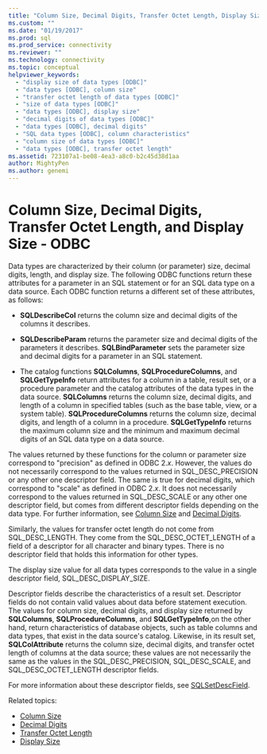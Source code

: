 ```yaml
---
title: "Column Size, Decimal Digits, Transfer Octet Length, Display Size | Microsoft Docs"
ms.custom: ""
ms.date: "01/19/2017"
ms.prod: sql
ms.prod_service: connectivity
ms.reviewer: ""
ms.technology: connectivity
ms.topic: conceptual
helpviewer_keywords: 
  - "display size of data types [ODBC]"
  - "data types [ODBC], column size"
  - "transfer octet length of data types [ODBC]"
  - "size of data types [ODBC]"
  - "data types [ODBC], display size"
  - "decimal digits of data types [ODBC]"
  - "data types [ODBC], decimal digits"
  - "SQL data types [ODBC], column characteristics"
  - "column size of data types [ODBC]"
  - "data types [ODBC], transfer octet length"
ms.assetid: 723107a1-be08-4ea3-a8c0-b2c45d38d1aa
author: MightyPen
ms.author: genemi
---
```

# Column Size, Decimal Digits, Transfer Octet Length, and Display Size - ODBC
Data types are characterized by their column (or parameter) size, decimal digits, length, and display size. The following ODBC functions return these attributes for a parameter in an SQL statement or for an SQL data type on a data source. Each ODBC function returns a different set of these attributes, as follows:  
  
-   **SQLDescribeCol** returns the column size and decimal digits of the columns it describes.  
  
-   **SQLDescribeParam** returns the parameter size and decimal digits of the parameters it describes. **SQLBindParameter** sets the parameter size and decimal digits for a parameter in an SQL statement.  
  
-   The catalog functions **SQLColumns**, **SQLProcedureColumns**, and **SQLGetTypeInfo** return attributes for a column in a table, result set, or a procedure parameter and the catalog attributes of the data types in the data source. **SQLColumns** returns the column size, decimal digits, and length of a column in specified tables (such as the base table, view, or a system table). **SQLProcedureColumns** returns the column size, decimal digits, and length of a column in a procedure. **SQLGetTypeInfo** returns the maximum column size and the minimum and maximum decimal digits of an SQL data type on a data source.  
  
 The values returned by these functions for the column or parameter size correspond to "precision" as defined in ODBC 2.*x*. However, the values do not necessarily correspond to the values returned in SQL_DESC_PRECISION or any other one descriptor field. The same is true for decimal digits, which correspond to "scale" as defined in ODBC 2.*x*. It does not necessarily correspond to the values returned in SQL_DESC_SCALE or any other one descriptor field, but comes from different descriptor fields depending on the data type. For further information, see [Column Size](../../../odbc/reference/appendixes/column-size.md) and [Decimal Digits](../../../odbc/reference/appendixes/decimal-digits.md).  
  
 Similarly, the values for transfer octet length do not come from SQL_DESC_LENGTH. They come from the SQL_DESC_OCTET_LENGTH of a field of a descriptor for all character and binary types. There is no descriptor field that holds this information for other types.  
  
 The display size value for all data types corresponds to the value in a single descriptor field, SQL_DESC_DISPLAY_SIZE.  
  
 Descriptor fields describe the characteristics of a result set. Descriptor fields do not contain valid values about data before statement execution. The values for column size, decimal digits, and display size returned by **SQLColumns**, **SQLProcedureColumns**, and **SQLGetTypeInfo**,on the other hand, return characteristics of database objects, such as table columns and data types, that exist in the data source's catalog. Likewise, in its result set, **SQLColAttribute** returns the column size, decimal digits, and transfer octet length of columns at the data source; these values are not necessarily the same as the values in the SQL_DESC_PRECISION, SQL_DESC_SCALE, and SQL_DESC_OCTET_LENGTH descriptor fields.  
  
 For more information about these descriptor fields, see [SQLSetDescField](../../../odbc/reference/syntax/sqlsetdescfield-function.md).  
  
 Related topics:  
  
-   [Column Size](../../../odbc/reference/appendixes/column-size.md)  
-   [Decimal Digits](../../../odbc/reference/appendixes/decimal-digits.md)  
-   [Transfer Octet Length](../../../odbc/reference/appendixes/transfer-octet-length.md)  
-   [Display Size](../../../odbc/reference/appendixes/display-size.md)

